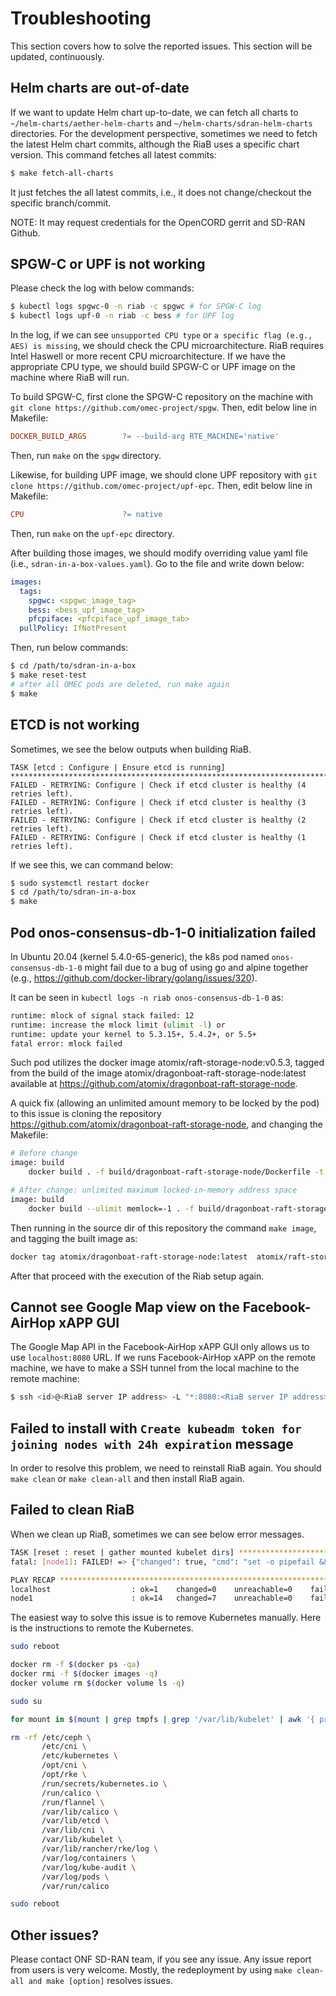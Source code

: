 # Troubleshooting
This section covers how to solve the reported issues. This section will be updated, continuously.

## Helm charts are out-of-date
If we want to update Helm chart up-to-date, we can fetch all charts to `~/helm-charts/aether-helm-charts` and  `~/helm-charts/sdran-helm-charts` directories.
For the development perspective, sometimes we need to fetch the latest Helm chart commits, although the RiaB uses a specific chart version. This command fetches all latest commits:
```bash
$ make fetch-all-charts
```
It just fetches the all latest commits, i.e., it does not change/checkout the specific branch/commit.

NOTE: It may request credentials for the OpenCORD gerrit and SD-RAN Github.

## SPGW-C or UPF is not working
Please check the log with below commands:
```bash
$ kubectl logs spgwc-0 -n riab -c spgwc # for SPGW-C log
$ kubectl logs upf-0 -n riab -c bess # for UPF log
```

In the log, if we can see `unsupported CPU type` or `a specific flag (e.g., AES) is missing`, we should check the CPU microarchitecture. RiaB requires Intel Haswell or more recent CPU microarchitecture.
If we have the appropriate CPU type, we should build SPGW-C or UPF image on the machine where RiaB will run.

To build SPGW-C, first clone the SPGW-C repository on the machine with `git clone https://github.com/omec-project/spgw`. Then, edit below line in Makefile:
```makefile
DOCKER_BUILD_ARGS        ?= --build-arg RTE_MACHINE='native'
```
Then, run `make` on the `spgw` directory.

Likewise, for building UPF image, we should clone UPF repository with `git clone https://github.com/omec-project/upf-epc`. Then, edit below line in Makefile:
```makefile
CPU                      ?= native
```
Then, run `make` on the `upf-epc` directory.

After building those images, we should modify overriding value yaml file (i.e., `sdran-in-a-box-values.yaml`). Go to the file and write down below:
```yaml
images:
  tags:
    spgwc: <spgwc_image_tag>
    bess: <bess_upf_image_tag>
    pfcpiface: <pfcpiface_upf_image_tab>
  pullPolicy: IfNotPresent
```
Then, run below commands:
```bash
$ cd /path/to/sdran-in-a-box
$ make reset-test
# after all OMEC pods are deleted, run make again
$ make
```

## ETCD is not working
Sometimes, we see the below outputs when building RiaB.
```text
TASK [etcd : Configure | Ensure etcd is running] ***********************************************************************
FAILED - RETRYING: Configure | Check if etcd cluster is healthy (4 retries left).
FAILED - RETRYING: Configure | Check if etcd cluster is healthy (3 retries left).
FAILED - RETRYING: Configure | Check if etcd cluster is healthy (2 retries left).
FAILED - RETRYING: Configure | Check if etcd cluster is healthy (1 retries left).
```

If we see this, we can command below:
```bash
$ sudo systemctl restart docker
$ cd /path/to/sdran-in-a-box
$ make
```

## Pod onos-consensus-db-1-0 initialization failed

In Ubuntu 20.04 (kernel 5.4.0-65-generic), the k8s pod named `onos-consensus-db-1-0` might fail due to a bug of using go and alpine together (e.g., https://github.com/docker-library/golang/issues/320).

It can be seen in `kubectl logs -n riab onos-consensus-db-1-0` as:
```bash
runtime: mlock of signal stack failed: 12
runtime: increase the mlock limit (ulimit -l) or
runtime: update your kernel to 5.3.15+, 5.4.2+, or 5.5+
fatal error: mlock failed
```

Such pod utilizes the docker image atomix/raft-storage-node:v0.5.3, tagged from the build of the image atomix/dragonboat-raft-storage-node:latest available at https://github.com/atomix/dragonboat-raft-storage-node.

A quick fix (allowing an unlimited amount memory to be locked by the pod) to this issue is cloning the repository https://github.com/atomix/dragonboat-raft-storage-node, and changing the Makefile:

```bash
# Before change
image: build
	docker build . -f build/dragonboat-raft-storage-node/Dockerfile -t atomix/dragonboat-raft-storage-node:${RAFT_STORAGE_NODE_VERSION}

# After change: unlimited maximum locked-in-memory address space
image: build
	docker build --ulimit memlock=-1 . -f build/dragonboat-raft-storage-node/Dockerfile -t atomix/dragonboat-raft-storage-node:${RAFT_STORAGE_NODE_VERSION}
```

Then running in the source dir of this repository the command `make image`, and tagging the built image as:

```bash
docker tag atomix/dragonboat-raft-storage-node:latest  atomix/raft-storage-node:v0.5.3
```

After that proceed with the execution of the Riab setup again.

## Cannot see Google Map view on the Facebook-AirHop xAPP GUI
The Google Map API in the Facebook-AirHop xAPP GUI only allows us to use `localhost:8080` URL.
If we runs Facebook-AirHop xAPP on the remote machine, we have to make a SSH tunnel from the local machine to the remote machine:
```bash
$ ssh <id>@<RiaB server IP address> -L "*:8080:<RiaB server IP address>:30095"
```

## Failed to install with `Create kubeadm token for joining nodes with 24h expiration` message
In order to resolve this problem, we need to reinstall RiaB again.
You should `make clean` or `make clean-all` and then install RiaB again.

## Failed to clean RiaB
When we clean up RiaB, sometimes we can see below error messages.
```bash
TASK [reset : reset | gather mounted kubelet dirs] *******************************************************************************************************************************************************************************************************************************************************************************************************************************************************************************************************************************************
fatal: [node1]: FAILED! => {"changed": true, "cmd": "set -o pipefail && mount | grep /var/lib/kubelet/ | awk '{print $3}' | tac", "delta": "0:00:00.007286", "end": "2021-07-15 19:15:47.566996", "msg": "non-zero return code", "rc": 1, "start": "2021-07-15 19:15:47.559710", "stderr": "", "stderr_lines": [], "stdout": "", "stdout_lines": []}

PLAY RECAP ***********************************************************************************************************************************************************************************************************************************************************************************************************************************************************************************************************************************************************************************
localhost                  : ok=1    changed=0    unreachable=0    failed=0    skipped=0    rescued=0    ignored=0
node1                      : ok=14   changed=7    unreachable=0    failed=1    skipped=22   rescued=0    ignored=0
```

The easiest way to solve this issue is to remove Kubernetes manually.
Here is the instructions to remote the Kubernetes.
```bash
sudo reboot

docker rm -f $(docker ps -qa)
docker rmi -f $(docker images -q)
docker volume rm $(docker volume ls -q)

sudo su

for mount in $(mount | grep tmpfs | grep '/var/lib/kubelet' | awk '{ print $3 }') /var/lib/kubelet /var/lib/rancher; do umount $mount; done

rm -rf /etc/ceph \
       /etc/cni \
       /etc/kubernetes \
       /opt/cni \
       /opt/rke \
       /run/secrets/kubernetes.io \
       /run/calico \
       /run/flannel \
       /var/lib/calico \
       /var/lib/etcd \
       /var/lib/cni \
       /var/lib/kubelet \
       /var/lib/rancher/rke/log \
       /var/log/containers \
       /var/log/kube-audit \
       /var/log/pods \
       /var/run/calico

sudo reboot
```

## Other issues?
Please contact ONF SD-RAN team, if you see any issue. Any issue report from users is very welcome.
Mostly, the redeployment by using `make clean-all and make [option]` resolves issues.